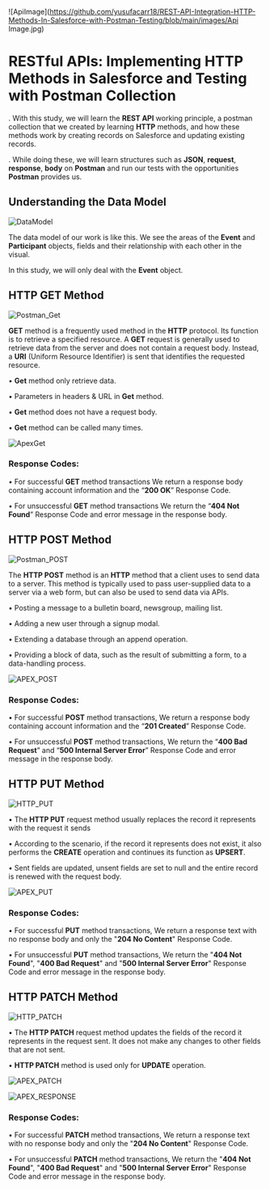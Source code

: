 ![ApiImage](https://github.com/yusufacarr18/REST-API-Integration-HTTP-Methods-In-Salesforce-with-Postman-Testing/blob/main/images/Api Image.jpg)


# RESTful APIs: Implementing HTTP Methods in Salesforce and Testing with Postman Collection 

. With this study, we will learn the **REST API** working principle, a postman collection that we created by learning **HTTP** methods, and how these methods work by creating records on Salesforce and updating existing records.

. While doing these, we will learn structures such as **JSON**, **request**, **response**, **body** on **Postman** and run our tests with the opportunities **Postman** provides us.



## Understanding the Data Model

![DataModel](https://github.com/yusufacarr18/REST-API-Integration-HTTP-Methods-In-Salesforce-with-Postman-Testing/blob/main/images/UnderstandingDataModel.png)
 
The data model of our work is like this. We see the areas of the **Event** and **Participant** objects, fields and their relationship with each other in the visual.

In this study, we will only deal with the **Event** object.




## HTTP GET Method
![Postman_Get](https://github.com/yusufacarr18/REST-API-Integration-HTTP-Methods-In-Salesforce-with-Postman-Testing/blob/main/images/Postman_Get.gif)

**GET** method is a frequently used method in the **HTTP** protocol. Its function is to retrieve a specified resource. A **GET** request is generally used to retrieve data from the server and does not contain a request body. Instead, a **URI** (Uniform Resource Identifier) is sent that identifies the requested resource.

•	**Get** method only retrieve data.

•	Parameters in headers & URL in **Get** method.

•	**Get** method does not have a request body.

•	**Get** method can be called many times.

![ApexGet](https://github.com/yusufacarr18/REST-API-Integration-HTTP-Methods-In-Salesforce-with-Postman-Testing/blob/main/images/ApexGetMethod.png)

### Response Codes:

•	For successful **GET** method transactions We return a response body containing account information and the “**200 OK**” Response Code.

•	For unsuccessful **GET** method transactions We return the “**404 Not Found**” Response Code and error message in the response body.




## HTTP POST Method

 ![Postman_POST](https://github.com/yusufacarr18/REST-API-Integration-HTTP-Methods-In-Salesforce-with-Postman-Testing/blob/main/images/Postman_Post.gif)

The **HTTP POST** method is an **HTTP** method that a client uses to send data to a server. This method is typically used to pass user-supplied data to a server via a web form, but can also be used to send data via APIs.

• Posting a message to a bulletin board, newsgroup, mailing list.

• Adding a new user through a signup modal.

• Extending a database through an append operation.

• Providing a block of data, such as the result of submitting a form, to a data-handling process.

  ![APEX_POST](https://github.com/yusufacarr18/REST-API-Integration-HTTP-Methods-In-Salesforce-with-Postman-Testing/blob/main/images/ApexPostMethod.png)

### Response Codes:

•	For successful **POST** method transactions, We return a response body containing account information and the “**201 Created**” Response Code.

•	For unsuccessful **POST** method transactions, We return the “**400 Bad Request**” and “**500 Internal Server Error**” Response Code and error message in the response body.




## HTTP PUT Method

 ![HTTP_PUT](https://github.com/yusufacarr18/REST-API-Integration-HTTP-Methods-In-Salesforce-with-Postman-Testing/blob/main/images/HTTPPutMethod.png)

•	The **HTTP PUT** request method usually replaces the record it represents with the request it sends

•	According to the scenario, if the record it represents does not exist, it also performs the **CREATE** operation and continues its function as **UPSERT**.

•	Sent fields are updated, unsent fields are set to null and the entire record is renewed with the request body.

  ![APEX_PUT](https://github.com/yusufacarr18/REST-API-Integration-HTTP-Methods-In-Salesforce-with-Postman-Testing/blob/main/images/ApexPutMethod.png)

### Response Codes:

•	For successful **PUT** method transactions, We return a response text with no response body and only the "**204 No Content**" Response Code.

•	For unsuccessful **PUT** method transactions, We return the "**404 Not Found**", "**400 Bad Request**" and "**500 Internal Server Error**" Response Code and error message in the response body.

 



## HTTP PATCH Method

 ![HTTP_PATCH](https://github.com/yusufacarr18/REST-API-Integration-HTTP-Methods-In-Salesforce-with-Postman-Testing/blob/main/images/HTTPPatchMethod.png)
 
•	The **HTTP PATCH** request method updates the fields of the record it represents in the request sent. It does not make any changes to other fields that are not sent.

•	**HTTP PATCH** method is used only for **UPDATE** operation. 

  ![APEX_PATCH](https://github.com/yusufacarr18/REST-API-Integration-HTTP-Methods-In-Salesforce-with-Postman-Testing/blob/main/images/ApexPatchMethod.png)

  ![APEX_RESPONSE](https://github.com/yusufacarr18/REST-API-Integration-HTTP-Methods-In-Salesforce-with-Postman-Testing/blob/main/images/ApexResponseMethod.png)

### Response Codes:

•	For successful **PATCH** method transactions, We return a response text with no response body and only the "**204 No Content**" Response Code.

•	For unsuccessful **PATCH** method transactions, We return the "**404 Not Found**", "**400 Bad Request**" and "**500 Internal Server Error**" Response Code and error message in the response body.





 


